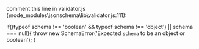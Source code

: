 comment this line in validator.js (\node_modules\jsonschema\lib\validator.js:111):

if((typeof schema !== 'boolean' && typeof schema !== 'object') || schema === null){
     throw new SchemaError('Expected `schema` to be an object or boolean');
}